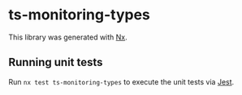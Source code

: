 # ts-monitoring-types

This library was generated with [Nx](https://nx.dev).

## Running unit tests

Run `nx test ts-monitoring-types` to execute the unit tests via [Jest](https://jestjs.io).

